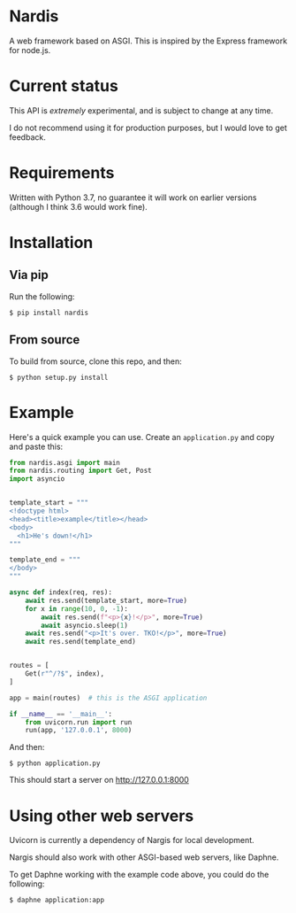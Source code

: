 # Nardis

A web framework based on ASGI. This is inspired by the Express framework for node.js.

# Current status

This API is *extremely* experimental, and is subject to change at any time.

I do not recommend using it for production purposes, but I would love to get feedback.


# Requirements

Written with Python 3.7, no guarantee it will work on earlier versions (although I think 3.6 would work fine).

# Installation

## Via pip

Run the following:

```
$ pip install nardis
```

## From source

To build from source, clone this repo, and then:

```
$ python setup.py install
```

# Example

Here's a quick example you can use. Create an `application.py` and copy and paste this:

```python
from nardis.asgi import main
from nardis.routing import Get, Post
import asyncio


template_start = """
<!doctype html>
<head><title>example</title></head>
<body>
  <h1>He's down!</h1>
"""

template_end = """
</body>
"""

async def index(req, res):
    await res.send(template_start, more=True)
    for x in range(10, 0, -1):
        await res.send(f"<p>{x}!</p>", more=True)
        await asyncio.sleep(1)
    await res.send("<p>It's over. TKO!</p>", more=True)
    await res.send(template_end)


routes = [
    Get(r"^/?$", index),
]

app = main(routes)  # this is the ASGI application

if __name__ == '__main__':
    from uvicorn.run import run
    run(app, '127.0.0.1', 8000)
```

And then:

```
$ python application.py
```

This should start a server on http://127.0.0.1:8000


# Using other web servers

Uvicorn is currently a dependency of Nargis for local development.

Nargis should also work with other ASGI-based web servers, like Daphne.

To get Daphne working with the example code above, you could do the following:

```
$ daphne application:app
```
